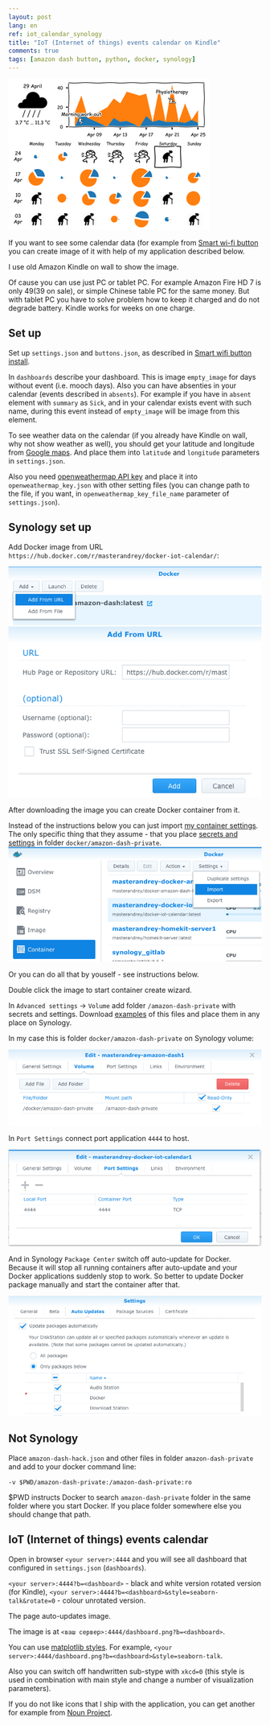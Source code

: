 ```yaml
---
layout: post
lang: en
ref: iot_calendar_synology
title: "IoT (Internet of things) events calendar on Kindle"
comments: true
tags: [amazon dash button, python, docker, synology]
---
```


![](/images/dashboard.png)

If you want to see some calendar data (for example from
[Smart wi-fi button](http://masterandrey.com/posts/en/amazon_dash_button_hack/)
you can create image of it with help of my application described below.

I use old Amazon Kindle on wall to show the image.

Of cause you can use just PC or tablet PC. For example Amazon Fire HD 7 
is only $49 ($39 on sale), or simple Chinese table PC for the same money.
But with tablet PC you have to solve problem how to keep it charged and do not degrade battery.
Kindle works for weeks on one charge.

## Set up

Set up `settings.json` and `buttons.json`, as described in 
[Smart wifi button install](http://masterandrey.com/posts/en/amazon_dash_button_hack_install/).

In `dashboards` describe your dashboard. This is image `empty_image` for days without event (i.e.
mooch days). Also you can have absenties in your calendar (events described in
`absents`).
For example if you have in `absent` element with `summary` as `Sick`, and in your calendar
exists event with such name, during this event instead of `empty_image` will be image from
this element.

To see weather data on the calendar (if you already have Kindle on wall, why not show weather as well),
you should get your latitude and longitude from [Google maps](https://support.google.com/maps/answer/18539?co=GENIE.Platform%3DDesktop&hl=en).
And place them into `latitude` and `longitude` parameters in `settings.json`.

Also you need
[openweathermap API key](https://home.openweathermap.org/users/sign_up) and place it into
`openweathermap_key.json` with other setting files (you can change path to the file, if you want, 
in `openweathermap_key_file_name` parameter of `settings.json`).

## Synology set up

Add Docker image from URL `https://hub.docker.com/r/masterandrey/docker-iot-calendar/`:

![](/images/dash_synology_docker_image.png)
![](/images/dash_synology_docker_url.png)

After downloading the image you can create Docker container from it.

Instead of the instructions below you can just import 
[my container settings](https://github.com/masterandrey/docker-amazon-dash-button-hack/tree/master/synology).
The only specific thing that they assume - that you place [secrets and settings](https://github.com/masterandrey/docker-amazon-dash-button-hack/tree/master/amazon-dash-private)
in folder `docker/amazon-dash-private`.
![](/images/synology_import_settings.png)

Or you can do all that by youself - see instructions below.

Double click the image to start container create wizard.

In `Advanced settings` -> `Volume` add folder `/amazon-dash-private` with secrets and settings.
Download [examples](https://github.com/masterandrey/docker-amazon-dash-button-hack/tree/master/amazon-dash-private) 
of this files and place them in any place on Synology. 

In my case this is folder `docker/amazon-dash-private` on Synology volume:

![](/images/dash_synology_docker_volume.png)

In `Port Settings` connect port application `4444` to host.

![](/images/calendar_synology_docker_port.png)

And in Synology `Package Center` switch off auto-update for Docker.
Because it will stop all running containers after auto-update and your Docker applications suddenly stop to work.
So better to update Docker package manually and start the container after that.

![](/images/dash_synology_docker_autoupdate.png)

## Not Synology

Place `amazon-dash-hack.json` and other files in folder 
`amazon-dash-private` and add to your docker command line:

    -v $PWD/amazon-dash-private:/amazon-dash-private:ro
    
$PWD instructs Docker to search `amazon-dash-private` folder in the same folder 
where you start Docker.
If you place folder somewhere else you should change that path.

## IoT (Internet of things) events calendar

Open in browser `<your server>:4444` and you will see all dashboard that configured in `settings.json`
(`dashboards`).

`<your server>:4444?b=<dashboard>` - black and white version rotated version (for Kindle),
`<your server>:4444?b=<dashboard>&style=seaborn-talk&rotate=0` - colour unrotated version. 

The page auto-updates image.

The image is at `<ваш сервер>:4444/dashboard.png?b=<dashboard>`.
 
You can use 
[matplotlib styles](https://tonysyu.github.io/raw_content/matplotlib-style-gallery/gallery.html).
For example, `<your server>:4444/dashboard.png?b=<dashboard>&style=seaborn-talk`.

Also you can switch off handwritten sub-stype with `xkcd=0` (this style is used in combination
with main style and change a number of visualization parameters).

If you do not like icons that I ship with the application, you can get another for example from 
[Noun Project](https://thenounproject.com).